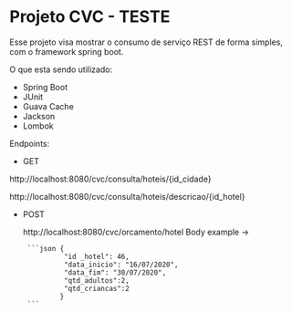 # Projeto CVC - TESTE	
 
 Esse projeto visa mostrar o consumo de serviço REST de forma simples, com o framework spring boot.
 
 O que esta sendo utilizado:
 
 * Spring Boot
 * JUnit
 * Guava Cache
 * Jackson 
 * Lombok
 
 Endpoints:
 
 * GET
 
 
 http://localhost:8080/cvc/consulta/hoteis/{id_cidade}
 
 http://localhost:8080/cvc/consulta/hoteis/descricao/{id_hotel}
 	 
 	 
 	
 * POST 
 
 	 
 	  http://localhost:8080/cvc/orcamento/hotel
 		Body example -> 
 		
 		```json {
				 "id _hotel": 46,
				 "data_inicio": "16/07/2020",
				 "data_fim": "30/07/2020",
				 "qtd_adultos":2,
				 "qtd_criancas":2
				}
		```		
						
						